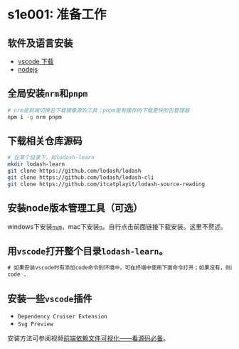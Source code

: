 # s1e001: 准备工作

## 软件及语言安装

- [vscode 下载](https://code.visualstudio.com/Download)
- [nodejs](https://nodejs.org/en/download)

## 全局安装`nrm`和`pnpm`

```sh
# nrm是前端切换包下载镜像源的工具；pnpm是有缓存的下载更快的包管理器
npm i -g nrm pnpm
```

## 下载相关仓库源码

```sh
# 在某个目录下，如lodash-learn
mkdir lodash-learn
git clone https://github.com/lodash/lodash
git clone https://github.com/lodash/lodash-cli
git clone https://github.com/itcatplayit/lodash-source-reading
```

## 安装node版本管理工具（可选）

windows下安装[`nvm`](https://github.com/coreybutler/nvm-windows)，mac下安装[`n`](https://github.com/tj/n)。自行点击前面链接下载安装。这里不赘述。

## 用`vscode`打开整个目录`lodash-learn`。

```cmd
# 如果安装vscode时有添加code命令到环境中，可在终端中使用下面命令打开；如果没有，则直接拖拽整个目录到vscode编辑器中。
code .
```

## 安装一些`vscode`插件

- `Dependency Cruiser Extension `
- `Svg Preview`

安装方法可参阅视频[前端依赖文件可视化——看源码必备](https://www.bilibili.com/video/BV1ws4y1F75B/)。